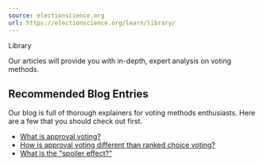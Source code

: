 ```yaml
---
source: electionscience.org
url: https://electionscience.org/learn/library/
---
```


Library

Our articles will provide you with in-depth, expert analysis on voting methods.

## Recommended Blog Entries

Our blog is full of thorough explainers for voting methods enthusiasts. Here are a few that you should check out first.

-   [What is approval voting?](https://electionscience.org/approval-voting-faqs/)
-   [How is approval voting different than ranked choice voting?](https://electionscience.org/library/approval-voting-versus-irv/)
-   [What is the "spoiler effect?"](https://electionscience.org/library/the-spoiler-effect/)

